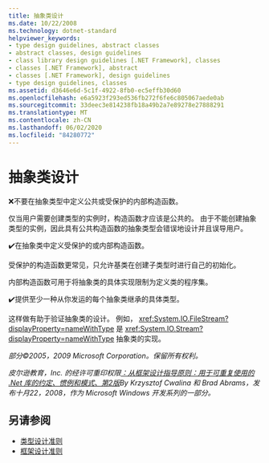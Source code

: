 ```yaml
---
title: 抽象类设计
ms.date: 10/22/2008
ms.technology: dotnet-standard
helpviewer_keywords:
- type design guidelines, abstract classes
- abstract classes, design guidelines
- class library design guidelines [.NET Framework], classes
- classes [.NET Framework], abstract
- classes [.NET Framework], design guidelines
- type design guidelines, classes
ms.assetid: d3646e6d-5c1f-4922-8fb0-ec5effb30d60
ms.openlocfilehash: e6a5923f293ed536fb272f6fe6c805067aede0ab
ms.sourcegitcommit: 33deec3e814238fb18a49b2a7e89278e27888291
ms.translationtype: MT
ms.contentlocale: zh-CN
ms.lasthandoff: 06/02/2020
ms.locfileid: "84280772"
---
```

# <a name="abstract-class-design"></a>抽象类设计

❌不要在抽象类型中定义公共或受保护的内部构造函数。

 仅当用户需要创建类型的实例时，构造函数才应该是公共的。 由于不能创建抽象类型的实例，因此具有公共构造函数的抽象类型会错误地设计并且误导用户。

 ✔️在抽象类中定义受保护的或内部构造函数。

 受保护的构造函数更常见，只允许基类在创建子类型时进行自己的初始化。

 内部构造函数可用于将抽象类的具体实现限制为定义类的程序集。

 ✔️提供至少一种从你发运的每个抽象类继承的具体类型。

 这样做有助于验证抽象类的设计。 例如， <xref:System.IO.FileStream?displayProperty=nameWithType> 是 <xref:System.IO.Stream?displayProperty=nameWithType> 抽象类的实现。

 *部分©2005，2009 Microsoft Corporation。保留所有权利。*

 *皮尔逊教育，Inc. 的经许可重印权限[：从框架设计指导原则：用于可重复使用的 .Net 库的约定、惯例和模式、第2版](https://www.informit.com/store/framework-design-guidelines-conventions-idioms-and-9780321545619)By Krzysztof Cwalina 和 Brad Abrams，发布十月22，2008，作为 Microsoft Windows 开发系列的一部分。*

## <a name="see-also"></a>另请参阅

- [类型设计准则](type.md)
- [框架设计准则](index.md)
